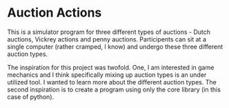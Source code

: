 # Auction Actions

This is a simulator program for three different types of auctions - Dutch auctions, Vickrey actions and penny auctions. Participents can sit at a single computer (rather cramped, I know) and undergo these three different auction types.

The inspiration for this project was twofold. One, I am interested in game mechanics and I think specifically mixing up auction types is an under utilized tool. I wanted to learn more about the different auction types. The second inspiration is to create a program using only the core library (in this case of python). 